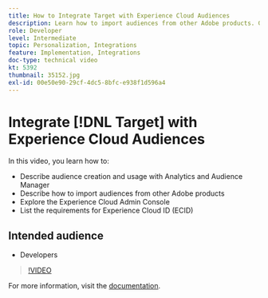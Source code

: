 ```yaml
---
title: How to Integrate Target with Experience Cloud Audiences
description: Learn how to import audiences from other Adobe products. Get familiar with Experience Cloud Admin Console and the requirements for the Experience Cloud ID (ECID).
role: Developer
level: Intermediate
topic: Personalization, Integrations
feature: Implementation, Integrations
doc-type: technical video
kt: 5392
thumbnail: 35152.jpg
exl-id: 00e50e90-29cf-4dc5-8bfc-e938f1d596a4
---
```

# Integrate [!DNL Target] with Experience Cloud Audiences

In this video, you learn how to:

* Describe audience creation and usage with Analytics and Audience Manager
* Describe how to import audiences from other Adobe products
* Explore the Experience Cloud Admin Console
* List the requirements for Experience Cloud ID (ECID)

## Intended audience

* Developers

>[!VIDEO](https://video.tv.adobe.com/v/35152/?quality=12)

For more information, visit the [documentation](https://experienceleague.adobe.com/docs/target/using/integrate/mmp.html?lang=en).
